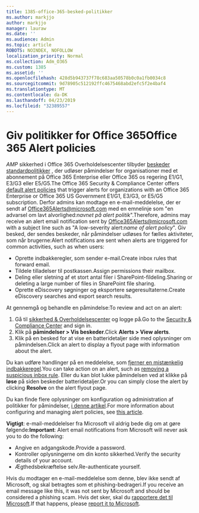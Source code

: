 ```yaml
---
title: 1385-office-365-besked-politikker
ms.author: markjjo
author: markjjo
manager: lauraw
ms.date: ''
ms.audience: Admin
ms.topic: article
ROBOTS: NOINDEX, NOFOLLOW
localization_priority: Normal
ms.collection: Adm_O365
ms.custom: 1385
ms.assetid: ''
ms.openlocfilehash: 428d5b943737f78c683aa50578b0c0a1fb0034c8
ms.sourcegitcommit: 9d78905c512192ffc4675468abd2efc5f2e4baf4
ms.translationtype: MT
ms.contentlocale: da-DK
ms.lasthandoff: 04/23/2019
ms.locfileid: "32389557"
---
```

# <a name="office-365-alert-policies"></a><span data-ttu-id="17b97-102">Giv politikker for Office 365</span><span class="sxs-lookup"><span data-stu-id="17b97-102">Office 365 Alert policies</span></span>

<span data-ttu-id="17b97-103">_AMP_ sikkerhed i Office 365 Overholdelsescenter tilbyder [beskeder standardpolitikker](https://docs.microsoft.com/office365/securitycompliance/alert-policies#default-alert-policies) , der udløser påmindelser for organisationer med et abonnement på Office 365 Enterprise eller Office 365 os regering E1/G1, E3/G3 eller E5/G5.</span><span class="sxs-lookup"><span data-stu-id="17b97-103">The Office 365 Security & Compliance Center offers [default alert policies](https://docs.microsoft.com/office365/securitycompliance/alert-policies#default-alert-policies) that trigger alerts for organizations with an Office 365 Enterprise or Office 365 US Government E1/G1, E3/G3, or E5/G5 subscription.</span></span> <span data-ttu-id="17b97-104">Derfor admins kan modtage en e-mail-meddelelse, der er sendt af Office365Alerts@microsoft.com med en emnelinje som "en advarsel om lavt alvorlighed:*navnet på alert politik*".</span><span class="sxs-lookup"><span data-stu-id="17b97-104">Therefore, admins may receive an alert email notification sent by Office365Alerts@microsoft.com with a subject line such as "A low-severity alert:*name of alert policy*".</span></span> <span data-ttu-id="17b97-105">Giv besked, der sendes beskeder, når påmindelser udløses for fælles aktiviteter, som når brugerne:</span><span class="sxs-lookup"><span data-stu-id="17b97-105">Alert notifications are sent when alerts are triggered for common activities, such as when users:</span></span>

- <span data-ttu-id="17b97-106">Oprette indbakkeregler, som sender e-mail.</span><span class="sxs-lookup"><span data-stu-id="17b97-106">Create inbox rules that forward email.</span></span>
- <span data-ttu-id="17b97-107">Tildele tilladelser til postkassen.</span><span class="sxs-lookup"><span data-stu-id="17b97-107">Assign permissions their mailbox.</span></span>
- <span data-ttu-id="17b97-108">Deling eller sletning af et stort antal filer i SharePoint-fildeling.</span><span class="sxs-lookup"><span data-stu-id="17b97-108">Sharing or deleting a large number of files in SharePoint file sharing.</span></span>
- <span data-ttu-id="17b97-109">Oprette eDiscovery søgninger og eksportere søgeresultaterne.</span><span class="sxs-lookup"><span data-stu-id="17b97-109">Create eDiscovery searches and export search results.</span></span>
 
<span data-ttu-id="17b97-110">At gennemgå og behandle en påmindelse:</span><span class="sxs-lookup"><span data-stu-id="17b97-110">To review and act on an alert:</span></span>

1. <span data-ttu-id="17b97-111">Gå til [sikkerhed & Overholdelsescenter](https://protection.office.com) og logge på.</span><span class="sxs-lookup"><span data-stu-id="17b97-111">Go to the [Security & Compliance Center](https://protection.office.com) and sign in.</span></span>
2. <span data-ttu-id="17b97-112">Klik på **påmindelser > Vis beskeder**.</span><span class="sxs-lookup"><span data-stu-id="17b97-112">Click **Alerts > View alerts**.</span></span>
3. <span data-ttu-id="17b97-113">Klik på en besked for at vise en batteridetaljer side med oplysninger om påmindelsen.</span><span class="sxs-lookup"><span data-stu-id="17b97-113">Click an alert to display a flyout page with information about the alert.</span></span>

<span data-ttu-id="17b97-114">Du kan udføre handlinger på en meddelelse, som [fjerner en mistænkelig indbakkeregel](https://docs.microsoft.com/office365/securitycompliance/responding-to-a-compromised-email-account).</span><span class="sxs-lookup"><span data-stu-id="17b97-114">You can take action on an alert, such as [removing a suspicious inbox rule](https://docs.microsoft.com/office365/securitycompliance/responding-to-a-compromised-email-account).</span></span> <span data-ttu-id="17b97-115">Eller du kan blot lukke påmindelsen ved at klikke på **løse** på siden beskeder batteridetaljer.</span><span class="sxs-lookup"><span data-stu-id="17b97-115">Or you can simply close the alert by clicking **Resolve** on the alert flyout page.</span></span>

<span data-ttu-id="17b97-116">Du kan finde flere oplysninger om konfiguration og administration af politikker for påmindelser, [i denne artikel](https://docs.microsoft.com/office365/securitycompliance/alert-policies).</span><span class="sxs-lookup"><span data-stu-id="17b97-116">For more information about configuring and managing alert policies, see  [this article](https://docs.microsoft.com/office365/securitycompliance/alert-policies).</span></span>

<span data-ttu-id="17b97-117">**Vigtigt**: e-mail-meddelelser fra Microsoft vil aldrig bede dig om at gøre følgende:</span><span class="sxs-lookup"><span data-stu-id="17b97-117">**Important**: Alert email notifications from Microsoft will never ask you to do the following:</span></span>

- <span data-ttu-id="17b97-118">Angive en adgangskode.</span><span class="sxs-lookup"><span data-stu-id="17b97-118">Provide a password.</span></span>
- <span data-ttu-id="17b97-119">Kontroller oplysningerne om din konto sikkerhed.</span><span class="sxs-lookup"><span data-stu-id="17b97-119">Verify the security details of your account.</span></span>
- <span data-ttu-id="17b97-120">Ægthedsbekræftelse selv.</span><span class="sxs-lookup"><span data-stu-id="17b97-120">Re-authenticate yourself.</span></span>

<span data-ttu-id="17b97-121">Hvis du modtager en e-mail-meddelelse som denne, blev ikke sendt af Microsoft, og skal betragtes som et phishing-bedrageri.</span><span class="sxs-lookup"><span data-stu-id="17b97-121">If you receive an email message like this, it was not sent by Microsoft and should be considered a phishing scam.</span></span> <span data-ttu-id="17b97-122">Hvis det sker, skal du [rapportere det til Microsoft](https://docs.microsoft.com/office365/SecurityCompliance/report-junk-email-and-phishing-scams-in-outlook-on-the-web-eop).</span><span class="sxs-lookup"><span data-stu-id="17b97-122">If that happens, please [report it to Microsoft](https://docs.microsoft.com/office365/SecurityCompliance/report-junk-email-and-phishing-scams-in-outlook-on-the-web-eop).</span></span>
